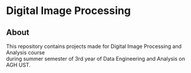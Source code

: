 # Digital Image Processing
## About
This repository contains projects made for Digital Image Processing and Analysis course <br>
during summer semester of 3rd year of Data Engineering and Analysis on AGH UST.
